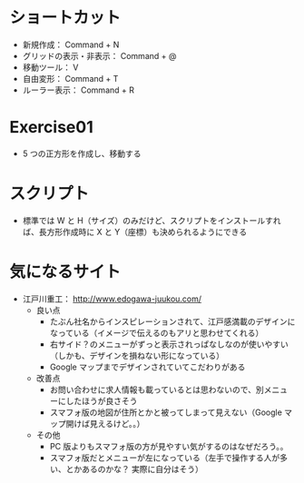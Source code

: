 # ショートカット
- 新規作成： Command + N
- グリッドの表示・非表示： Command + @
- 移動ツール： V
- 自由変形： Command + T
- ルーラー表示： Command + R

# Exercise01
- 5 つの正方形を作成し、移動する

# スクリプト
- 標準では W と H（サイズ）のみだけど、スクリプトをインストールすれば、長方形作成時に X と Y（座標）も決められるようにできる

# 気になるサイト
- 江戸川重工： http://www.edogawa-juukou.com/
    - 良い点
        - たぶん社名からインスピレーションされて、江戸感満載のデザインになっている（イメージで伝えるのもアリと思わせてくれる）
        - 右サイド？のメニューがずっと表示されっぱなしなのが使いやすい（しかも、デザインを損ねない形になっている）
        - Google マップまでデザインされていてこだわりがある
    - 改善点
        - お問い合わせに求人情報も載っているとは思わないので、別メニューにしたほうが良さそう
        - スマフォ版の地図が住所とかと被ってしまって見えない（Google マップ開けば見えるけど。。）
    - その他
        - PC 版よりもスマフォ版の方が見やすい気がするのはなぜだろう。。
        - スマフォ版だとメニューが左になっている（左手で操作する人が多い、とかあるのかな？ 実際に自分はそう）
